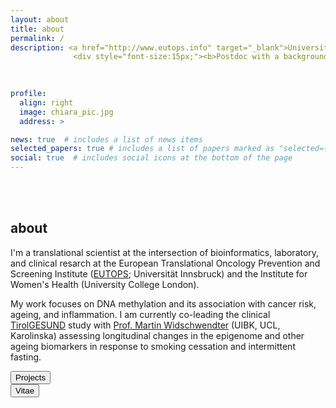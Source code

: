 ```yaml
---
layout: about
title: about
permalink: /
description: <a href="http://www.eutops.info" target="_blank">Universität Innsbruck</a> • <a href="http://www.ucl.ac.uk"" target="_blank">University College London<br></a>
              <div style="font-size:15px;"><b>Postdoc with a background in molecular medicine working on epigenetics, cellular ageing, and disease prevention. Particularly interested in the immune system.</b></div>
              
              

profile:
  align: right
  image: chiara_pic.jpg
  address: >

news: true  # includes a list of news items
selected_papers: true # includes a list of papers marked as "selected={true}"
social: true  # includes social icons at the bottom of the page
---
```


<br>
<br>

<h2>about</h2>

I'm a translational scientist at the intersection of bioinformatics, laboratory, and clinical resarch at the European Translational Oncology Prevention and Screening Institute (<a href="http://www.eutops.info" target = "_blank">EUTOPS</a>; Universität Innsbruck) and the Institute for Women's Health (University College London).

My work focuses on DNA methylation and its association with cancer risk, ageing, and inflammation. I am currently co-leading the clinical <a href="/projects/1_project/">TirolGESUND</a> study with <a href="https://eutops.institute/institute/leadership" target="_blank">Prof. Martin Widschwendter</a> (UIBK, UCL, Karolinska) assessing longitudinal changes in the epigenome and other ageing biomarkers in response to smoking cessation and intermittent fasting.

<div class="row justify-content-sm-center">
    <div class="col-sm-3 mt-3 mt-md-0">
    <a href="/projects" target="_blank">
<button class="button">Projects</button></a>
</div>

  <div class="col-sm-9 mt-3 mt-md-0">
<a href="/cv/"><button class="button">Vitae</button></a>
</div>
</div>

<br>
<br>